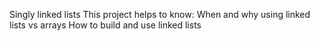 Singly linked lists
This project helps to know:
When and why using linked lists vs arrays
How to build and use linked lists
